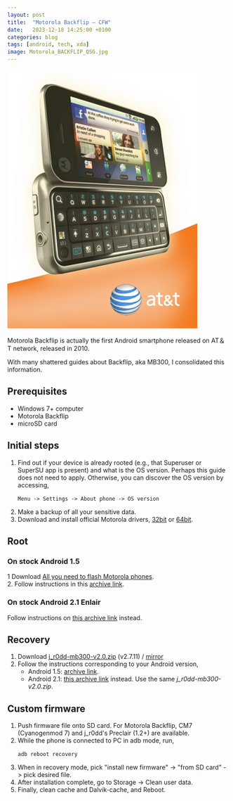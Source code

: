 ```yaml
---
layout: post
title:  "Motorola Backflip – CFW"
date:   2023-12-18 14:25:00 +0100
categories: blog
tags: [android, tech, xda]
image: Motorola_BACKFLIP_QSG.jpg
---
```


![AT＆T](Motorola_BACKFLIP_QSG.jpg)

Motorola Backflip is actually the first Android smartphone released on AT＆T network, released in 2010.

With many shattered guides about Backflip, aka MB300, I consolidated this information.

## Prerequisites
* Windows 7+ computer
* Motorola Backflip
* microSD card

## Initial steps
1. Find out if your device is already rooted (e.g., that Superuser or SuperSU app is present) and what is the OS version. Perhaps this guide does not need to apply. Otherwise, you can discover the OS version by accessing,
	```
	Menu -> Settings -> About phone -> OS version
	```
2. Make a backup of all your sensitive data.
3. Download and install official Motorola drivers, [32bit](https://web.archive.org/web/20130424082948/http://www.motorola.com/staticfiles/Support/Experiences/Global_Drivers/USB_Drivers_32_bit_4.6.5.zip) or [64bit](https://web.archive.org/web/20130424082515/http://www.motorola.com/staticfiles/Support/Experiences/Global_Drivers/USB_Drivers_64_bit_4.6.5.zip).

## Root
### On stock Android 1.5

1 Download [All you need to flash Motorola phones](https://addictivetips.com/app/uploads/2011/01/Moto_MSM_Root.zip).  
2. Follow instructions in this [archive link](https://web.archive.org/web/20130429180550/http://modmymobile.com/forums/406-motorola-backflip-motus/555749-root-all-versions-backflip.html).

### On stock Android 2.1 Enlair
Follow instructions on [this archive link](https://web.archive.org/web/20130604001109/http://modmymobile.com/forums/567-motorola-backflip-general/558403-how-flash-j_r0dd-mb300-v1-7-6-1-final-recovery-official-2-1-eclair-update.html) instead.

## Recovery
1. Download [j_r0dd-mb300-v2.0.zip](http://www.mediafire.com/file/4limlcamj4tv7dl) (v2.7.11) / [mirror](https://archive.org/details/j_r0dd-mb300-v2.0)
2. Follow the instructions corresponding to your Android version,
	* Android 1.5: [archive link](https://web.archive.org/web/20140217075454/http://modmymobile.com/forums/566-motorola-backflip-roms/555774-recovery-j_r0dd-mb300-v2-0-2-7-11-a.html).
	* Android 2.1: [this archive link](https://web.archive.org/web/20130604001109/http://modmymobile.com/forums/567-motorola-backflip-general/558403-how-flash-j_r0dd-mb300-v1-7-6-1-final-recovery-official-2-1-eclair-update.html) instead. Use the same *j_r0dd-mb300-v2.0.zip*.

## Custom firmware
1. Push firmware file onto SD card. For Motorola Backflip, CM7 (Cyanogenmod 7) and j_r0dd's Preclair (1.2+) are available.
2. While the phone is connected to PC in adb mode, run,
	```
	adb reboot recovery
	```
3. When in recovery mode, pick "install new firmware" -> "from SD card" -> pick desired file.
4. After installation complete, go to Storage -> Clean user data. 
5. Finally, clean cache and Dalvik-cache, and Reboot.

